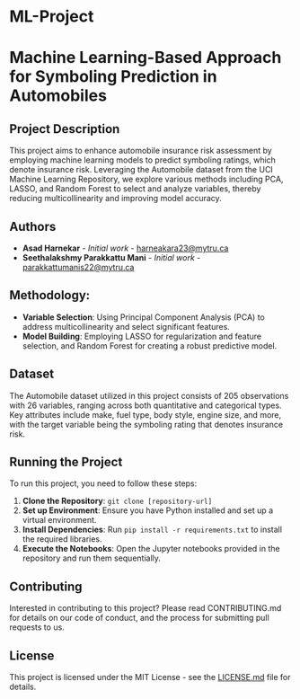 # ML-Project
# Machine Learning-Based Approach for Symboling Prediction in Automobiles

## Project Description
This project aims to enhance automobile insurance risk assessment by employing machine learning models to predict symboling ratings, which denote insurance risk. Leveraging the Automobile dataset from the UCI Machine Learning Repository, we explore various methods including PCA, LASSO, and Random Forest to select and analyze variables, thereby reducing multicollinearity and improving model accuracy.

## Authors
- **Asad Harnekar** - *Initial work* - harneakara23@mytru.ca
- **Seethalakshmy Parakkattu Mani** - *Initial work* - parakkattumanis22@mytru.ca

## Methodology:
- **Variable Selection**: Using Principal Component Analysis (PCA) to address multicollinearity and select significant features.
- **Model Building**: Employing LASSO for regularization and feature selection, and Random Forest for creating a robust predictive model.

## Dataset
The Automobile dataset utilized in this project consists of 205 observations with 26 variables, ranging across both quantitative and categorical types. Key attributes include make, fuel type, body style, engine size, and more, with the target variable being the symboling rating that denotes insurance risk.

## Running the Project
To run this project, you need to follow these steps:
1. **Clone the Repository**: `git clone [repository-url]`
2. **Set up Environment**: Ensure you have Python installed and set up a virtual environment.
3. **Install Dependencies**: Run `pip install -r requirements.txt` to install the required libraries.
4. **Execute the Notebooks**: Open the Jupyter notebooks provided in the repository and run them sequentially.

## Contributing
Interested in contributing to this project? Please read CONTRIBUTING.md for details on our code of conduct, and the process for submitting pull requests to us.

## License
This project is licensed under the MIT License - see the [LICENSE.md](LICENSE.md) file for details.
